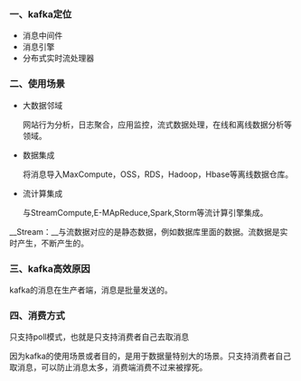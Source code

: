 ###  一、kafka定位

* 消息中间件
* 消息引擎
* 分布式实时流处理器

###  二、使用场景

* 大数据邻域

  网站行为分析，日志聚合，应用监控，流式数据处理，在线和离线数据分析等领域。

* 数据集成

  将消息导入MaxCompute，OSS，RDS，Hadoop，Hbase等离线数据仓库。

* 流计算集成

  与StreamCompute,E-MApReduce,Spark,Storm等流计算引擎集成。

__Stream：__与流数据对应的是静态数据，例如数据库里面的数据。流数据是实时产生，不断产生的。

###  三、kafka高效原因

kafka的消息在生产者端，消息是批量发送的。

###  四、消费方式

只支持poll模式，也就是只支持消费者自己去取消息

因为kafka的使用场景或者目的，是用于数据量特别大的场景。只支持消费者自己取消息，可以防止消息太多，消费端消费不过来被撑死。